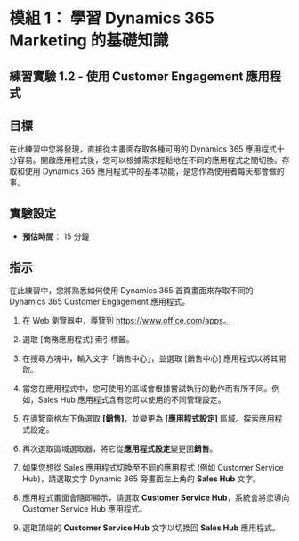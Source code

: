 ﻿---
lab:
    title: '實驗 1.2： 使用 Customer Engagement 應用程式'
    module: '模組 1： 學習 Dynamics 365 Marketing 的基礎知識'
---

模組 1： 學習 Dynamics 365 Marketing 的基礎知識
========================

## 練習實驗 1.2 - 使用 Customer Engagement 應用程式 

## 目標

在此練習中您將發現，直接從主畫面存取各種可用的 Dynamics 365 應用程式十分容易。開啟應用程式後，您可以根據需求輕鬆地在不同的應用程式之間切換。存取和使用 Dynamics 365 應用程式中的基本功能，是您作為使用者每天都會做的事。


## 實驗設定

  - **預估時間**： 15 分鐘

## 指示

在此練習中，您將熟悉如何使用 Dynamics 365 首頁畫面來存取不同的 Dynamics 365 Customer Engagement 應用程式。 

1.	在 Web 瀏覽器中，導覽到 https://www.office.com/apps。 

2.	選取 [商務應用程式] 索引標籤。  

3.	在搜尋方塊中，輸入文字「銷售中心」，並選取 [銷售中心] 應用程式以將其開啟。  

4. 當您在應用程式中，您可使用的區域會根據嘗試執行的動作而有所不同。例如，Sales Hub 應用程式含有您可以使用的不同管理設定。 

5. 在導覽窗格左下角選取 **[銷售]**，並變更為 **[應用程式設定]** 區域。探索應用程式設定。

6. 再次選取區域選取器，將它從**應用程式設定**變更回**銷售**。

7. 如果您想從 Sales 應用程式切換至不同的應用程式 (例如 Customer Service Hub)，請選取文字 Dynamic 365 旁畫面左上角的 **Sales Hub** 文字。 

8. 應用程式畫面會隨即顯示，請選取 **Customer Service Hub**，系統會將您導向 Customer Service Hub 應用程式。 

9. 選取頂端的 **Customer Service Hub** 文字以切換回 **Sales Hub** 應用程式。 
